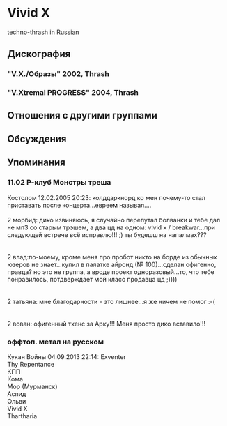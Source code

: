 # Vivid X

techno-thrash in Russian

## Дискография

### "V.X./Образы" 2002, Thrash



### "V.Xtremal PROGRESS" 2004, Thrash




## Отношения с другими группами


## Обсуждения


## Упоминания

### 11.02 Р-клуб Монстры треша

Костолом 12.02.2005 20:23:
колддаркнорд ко мен почему-то стал приставать после концерта...евреем называл....<BR><BR>2 морбид: дико извиняюсь, я случайно перепутал болванки и тебе дал не мп3 со старым трэшем, а два цд на одном: vivid x / breakwar...при следующей встрече всё исправлю!!! ;) ты будешш на напалмах???<BR><BR><BR>2 влад:по-моему, кроме меня про пробот никто на борде из обычных юзеров не знает...купил в палатке айронд (№ 100)...сделан офигенно, правда? но это не группа, а вроде проект одноразовый...то, что тебе понравилось, потдверждает мой класс продавца цд ;))))<BR><BR><BR>2 татьяна: мне благодарности - это лишнее...я же ничем не помог :-(<BR><BR><BR>2 вован: офигенный тхенс за Арку!!! Меня просто дико вставило!!!

### оффтоп. метал на русском

Кукан Войны 04.09.2013 22:14:
Exventer <BR>Thy Repentance<BR>КПП <BR>Кома<BR>Мор (Мурманск)<BR>Аспид<BR>Ольви<BR>Vivid X<BR>Thartharia<BR>

